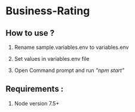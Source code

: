 # Business-Rating

<h2>How to use ?</h2>

1. Rename sample.variables.env to variables.env

2. Set values in variables.env file

3. Open Command prompt and run <i>"npm start"</i>

<h2>Requirements : </h2>

1. Node version 7.5+


